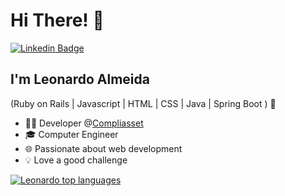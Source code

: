<h1>Hi There! 👋</h1>

[![Linkedin Badge](https://img.shields.io/badge/-LinkedIn-6633cc?style=flat-square&logo=Linkedin&logoColor=white&link=https://www.linkedin.com/in/leonardo-calmeida/)](https://www.linkedin.com/in/leonardo-calmeida/)

## I'm Leonardo Almeida

(Ruby on Rails | Javascript | HTML | CSS | Java | Spring Boot ) 🚀
- 👩‍💻 Developer @[Compliasset](https://compliasset.com/)
- 🎓 Computer Engineer
- 🌐 Passionate about web development
- 💡 Love a good challenge

[![Leonardo top languages](https://github-readme-stats.vercel.app/api/top-langs/?username=LeonardoCAlmeida&theme=blue-white)](https://github.com/anuraghazra/github-readme-stats)
